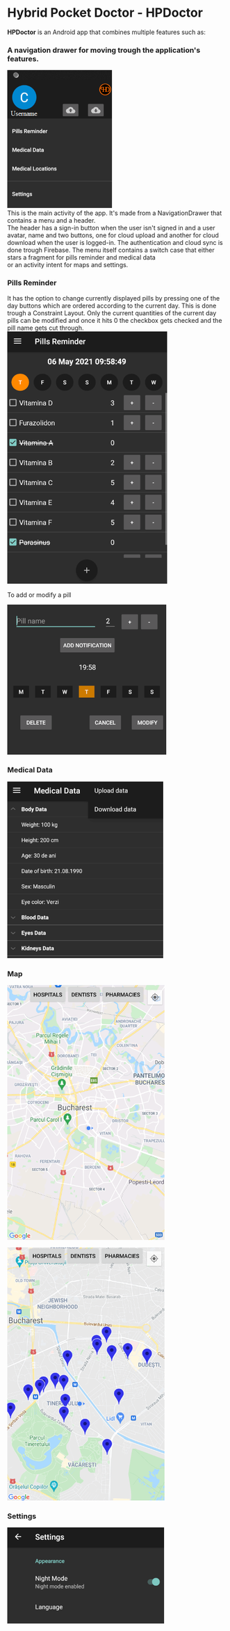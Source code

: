 # Hybrid Pocket Doctor - HPDoctor
**HPDoctor** is an Android app that combines multiple features such as:
### A navigation drawer for moving trough the application's features.
![Navigation Drawer](/README_resources/NavigationDrawer.png)<br/>
This is the main activity of the app. It's made from a NavigationDrawer that contains a menu and a header.<br/>
The header has a sign-in button when the user isn't signed in and a user avatar, name and two buttons,
one for cloud upload and another for cloud download when the user is logged-in. The authentication
and cloud sync is done trough Firebase.
The menu itself contains a switch case that either stars a fragment for pills reminder and medical data<br/>
or an activity intent for maps and settings.

### Pills Reminder
It has the option to change currently displayed pills by pressing one of the day buttons which are
ordered according to the current day. This is done trough a Constraint Layout.
Only the current quantities of the current day pills can be modified and once it hits 0
the checkbox gets checked and the pill name gets cut through.
![Pill Reminder Fragment](/README_resources/PillsReminder.png)

To add or modify a pill

![Pill Reminder Modifier](/README_resources/PillsReminderModify.png)<br/>

### Medical Data
![Medical Data](/README_resources/MedicalData.png)<br/>

### Map
![Map Activity](/README_resources/Map.png)<br/>

![Map Nearby](/README_resources/MapNearby.png)<br/>

### Settings
![Settings Activity](/README_resources/Settings.png)<br/>

